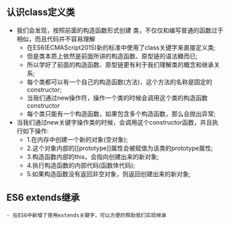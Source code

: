 ## 认识class定义类
+ 我们会发现，按照前面的构造函数形式创建 类，不仅仅和编写普通的函数过于相似，而且代码并不容易理解
    - 在ES6(ECMAScript2015)新的标准中使用了class关键字来直接定义类;
    - 但是类本质上依然是前面所讲的构造函数、原型链的语法糖而已;
    - 所以学好了前面的构造函数、原型链更有利于我们理解类的概念和继承关系;
    - 每个类都可以有一个自己的构造函数(方法)，这个方法的名称是固定的constructor;
    - 当我们通过new操作符，操作一个类的时候会调用这个类的构造函数constructor
    -  每个类只能有一个构造函数，如果包含多个构造函数，那么会抛出异常;
+ 当我们通过new关键字操作类的时候，会调用这个constructor函数，并且执行如下操作:
    - 1.在内存中创建一个新的对象(空对象);
    - 2.这个对象内部的[[prototype]]属性会被赋值为该类的prototype属性;
    - 3.构造函数内部的this，会指向创建出来的新对象;
    - 4.执行构造函数的内部代码(函数体代码);
    - 5.如果构造函数没有返回非空对象，则返回创建出来的新对象;
## ES6 extends继承
    - 在ES6中新增了使用extends关键字，可以方便的帮助我们实现继承